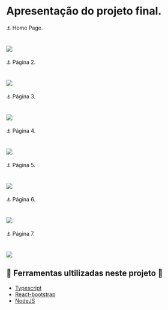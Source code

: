 # Apresentação do projeto final.
⚓ Home Page.
<h1> <img src="https://ik.imagekit.io/linikernogueira/homepage2_wTUa0QvYI.png?ik-sdk-version=javascript-1.4.3&updatedAt=1660707457802"/>
</h1>

⚓ Página 2.
<h1> <img src="https://ik.imagekit.io/linikernogueira/page2_iJM6w6ZNc8.png?ik-sdk-version=javascript-1.4.3&updatedAt=1660707459361"/>
</h1>

⚓ Página 3.
<h1> <img src="https://ik.imagekit.io/linikernogueira/page3_I8gXKd_8M.png?ik-sdk-version=javascript-1.4.3&updatedAt=1660707459163"/>
</h1>

⚓ Página 4.
<h1> <img src="https://ik.imagekit.io/linikernogueira/page4_pxMegwQtN.png?ik-sdk-version=javascript-1.4.3&updatedAt=1660707459294"/>
</h1>

⚓ Página 5.
<h1> <img src="https://ik.imagekit.io/linikernogueira/page5_1TI9k0N--.png?ik-sdk-version=javascript-1.4.3&updatedAt=1660707459179"/>
</h1>

⚓ Página 6.
<h1> <img src="https://ik.imagekit.io/linikernogueira/page6_b-nh1xyJW.png?ik-sdk-version=javascript-1.4.3&updatedAt=1660707458021"/>
</h1>

⚓ Página 7.
<h1> <img src="https://ik.imagekit.io/linikernogueira/page7_gEpU2tuVIh.png?ik-sdk-version=javascript-1.4.3&updatedAt=1660707459513"/>
</h1>

## 🔨 Ferramentas ultilizadas neste projeto 🔨

- [Typescript](https://www.typescriptlang.org/docs/handbook/typescript-in-5-minutes.html)
- [React-bootstrap](https://getbootstrap.com/docs/5.1/getting-started/introduction/)
- [NodeJS](https://nodejs.org/en/)

